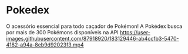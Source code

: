 # Pokedex
O acessório essencial para todo caçador de Pokémon! A Pokédex busca por mais de 300 Pokémons disponíveis na API
https://user-images.githubusercontent.com/87918920/183129446-ab4ccfb3-5470-4182-a94a-8eb9d92023f3.mp4
